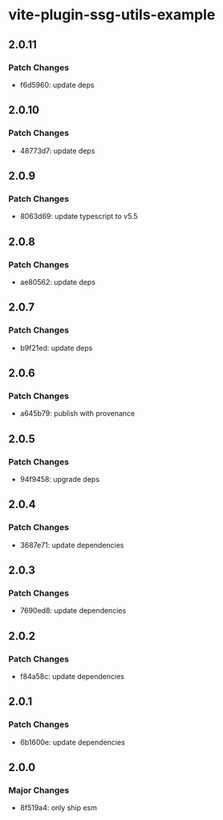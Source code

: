 # vite-plugin-ssg-utils-example

## 2.0.11

### Patch Changes

- f6d5960: update deps

## 2.0.10

### Patch Changes

- 48773d7: update deps

## 2.0.9

### Patch Changes

- 8063d69: update typescript to v5.5

## 2.0.8

### Patch Changes

- ae80562: update deps

## 2.0.7

### Patch Changes

- b9f21ed: update deps

## 2.0.6

### Patch Changes

- a645b79: publish with provenance

## 2.0.5

### Patch Changes

- 94f9458: upgrade deps

## 2.0.4

### Patch Changes

- 3687e71: update dependencies

## 2.0.3

### Patch Changes

- 7690ed8: update dependencies

## 2.0.2

### Patch Changes

- f84a58c: update dependencies

## 2.0.1

### Patch Changes

- 6b1600e: update dependencies

## 2.0.0

### Major Changes

- 8f519a4: only ship esm
